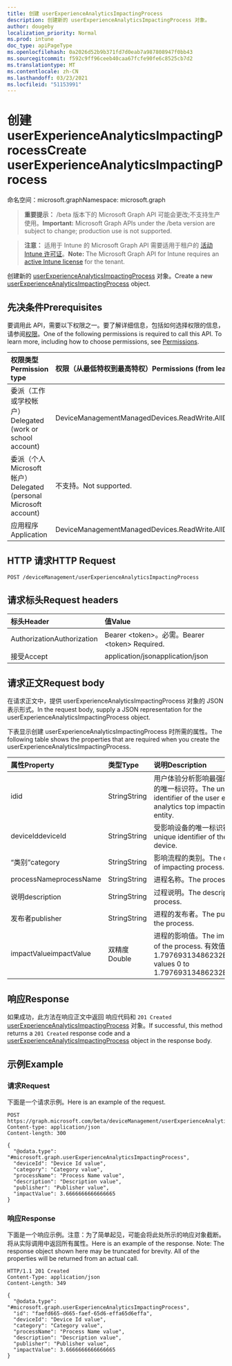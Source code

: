 ```yaml
---
title: 创建 userExperienceAnalyticsImpactingProcess
description: 创建新的 userExperienceAnalyticsImpactingProcess 对象。
author: dougeby
localization_priority: Normal
ms.prod: intune
doc_type: apiPageType
ms.openlocfilehash: 0a2026d52b9b371fd7d0eab7a987808947f0bb43
ms.sourcegitcommit: f592c9ff96ceeb40caa67fcfe90fe6c8525cb7d2
ms.translationtype: MT
ms.contentlocale: zh-CN
ms.lasthandoff: 03/23/2021
ms.locfileid: "51153991"
---
```

# <a name="create-userexperienceanalyticsimpactingprocess"></a><span data-ttu-id="387ba-103">创建 userExperienceAnalyticsImpactingProcess</span><span class="sxs-lookup"><span data-stu-id="387ba-103">Create userExperienceAnalyticsImpactingProcess</span></span>

<span data-ttu-id="387ba-104">命名空间：microsoft.graph</span><span class="sxs-lookup"><span data-stu-id="387ba-104">Namespace: microsoft.graph</span></span>

> <span data-ttu-id="387ba-105">**重要提示：** /beta 版本下的 Microsoft Graph API 可能会更改;不支持生产使用。</span><span class="sxs-lookup"><span data-stu-id="387ba-105">**Important:** Microsoft Graph APIs under the /beta version are subject to change; production use is not supported.</span></span>

> <span data-ttu-id="387ba-106">**注意：** 适用于 Intune 的 Microsoft Graph API 需要适用于租户的 [活动 Intune 许可证](https://go.microsoft.com/fwlink/?linkid=839381)。</span><span class="sxs-lookup"><span data-stu-id="387ba-106">**Note:** The Microsoft Graph API for Intune requires an [active Intune license](https://go.microsoft.com/fwlink/?linkid=839381) for the tenant.</span></span>

<span data-ttu-id="387ba-107">创建新的 [userExperienceAnalyticsImpactingProcess](../resources/intune-devices-userexperienceanalyticsimpactingprocess.md) 对象。</span><span class="sxs-lookup"><span data-stu-id="387ba-107">Create a new [userExperienceAnalyticsImpactingProcess](../resources/intune-devices-userexperienceanalyticsimpactingprocess.md) object.</span></span>

## <a name="prerequisites"></a><span data-ttu-id="387ba-108">先决条件</span><span class="sxs-lookup"><span data-stu-id="387ba-108">Prerequisites</span></span>
<span data-ttu-id="387ba-p101">要调用此 API，需要以下权限之一。要了解详细信息，包括如何选择权限的信息，请参阅[权限](/graph/permissions-reference)。</span><span class="sxs-lookup"><span data-stu-id="387ba-p101">One of the following permissions is required to call this API. To learn more, including how to choose permissions, see [Permissions](/graph/permissions-reference).</span></span>

|<span data-ttu-id="387ba-111">权限类型</span><span class="sxs-lookup"><span data-stu-id="387ba-111">Permission type</span></span>|<span data-ttu-id="387ba-112">权限（从最低特权到最高特权）</span><span class="sxs-lookup"><span data-stu-id="387ba-112">Permissions (from least to most privileged)</span></span>|
|:---|:---|
|<span data-ttu-id="387ba-113">委派（工作或学校帐户）</span><span class="sxs-lookup"><span data-stu-id="387ba-113">Delegated (work or school account)</span></span>|<span data-ttu-id="387ba-114">DeviceManagementManagedDevices.ReadWrite.All</span><span class="sxs-lookup"><span data-stu-id="387ba-114">DeviceManagementManagedDevices.ReadWrite.All</span></span>|
|<span data-ttu-id="387ba-115">委派（个人 Microsoft 帐户）</span><span class="sxs-lookup"><span data-stu-id="387ba-115">Delegated (personal Microsoft account)</span></span>|<span data-ttu-id="387ba-116">不支持。</span><span class="sxs-lookup"><span data-stu-id="387ba-116">Not supported.</span></span>|
|<span data-ttu-id="387ba-117">应用程序</span><span class="sxs-lookup"><span data-stu-id="387ba-117">Application</span></span>|<span data-ttu-id="387ba-118">DeviceManagementManagedDevices.ReadWrite.All</span><span class="sxs-lookup"><span data-stu-id="387ba-118">DeviceManagementManagedDevices.ReadWrite.All</span></span>|

## <a name="http-request"></a><span data-ttu-id="387ba-119">HTTP 请求</span><span class="sxs-lookup"><span data-stu-id="387ba-119">HTTP Request</span></span>
<!-- {
  "blockType": "ignored"
}
-->
``` http
POST /deviceManagement/userExperienceAnalyticsImpactingProcess
```

## <a name="request-headers"></a><span data-ttu-id="387ba-120">请求标头</span><span class="sxs-lookup"><span data-stu-id="387ba-120">Request headers</span></span>
|<span data-ttu-id="387ba-121">标头</span><span class="sxs-lookup"><span data-stu-id="387ba-121">Header</span></span>|<span data-ttu-id="387ba-122">值</span><span class="sxs-lookup"><span data-stu-id="387ba-122">Value</span></span>|
|:---|:---|
|<span data-ttu-id="387ba-123">Authorization</span><span class="sxs-lookup"><span data-stu-id="387ba-123">Authorization</span></span>|<span data-ttu-id="387ba-124">Bearer &lt;token&gt;。必需。</span><span class="sxs-lookup"><span data-stu-id="387ba-124">Bearer &lt;token&gt; Required.</span></span>|
|<span data-ttu-id="387ba-125">接受</span><span class="sxs-lookup"><span data-stu-id="387ba-125">Accept</span></span>|<span data-ttu-id="387ba-126">application/json</span><span class="sxs-lookup"><span data-stu-id="387ba-126">application/json</span></span>|

## <a name="request-body"></a><span data-ttu-id="387ba-127">请求正文</span><span class="sxs-lookup"><span data-stu-id="387ba-127">Request body</span></span>
<span data-ttu-id="387ba-128">在请求正文中，提供 userExperienceAnalyticsImpactingProcess 对象的 JSON 表示形式。</span><span class="sxs-lookup"><span data-stu-id="387ba-128">In the request body, supply a JSON representation for the userExperienceAnalyticsImpactingProcess object.</span></span>

<span data-ttu-id="387ba-129">下表显示创建 userExperienceAnalyticsImpactingProcess 时所需的属性。</span><span class="sxs-lookup"><span data-stu-id="387ba-129">The following table shows the properties that are required when you create the userExperienceAnalyticsImpactingProcess.</span></span>

|<span data-ttu-id="387ba-130">属性</span><span class="sxs-lookup"><span data-stu-id="387ba-130">Property</span></span>|<span data-ttu-id="387ba-131">类型</span><span class="sxs-lookup"><span data-stu-id="387ba-131">Type</span></span>|<span data-ttu-id="387ba-132">说明</span><span class="sxs-lookup"><span data-stu-id="387ba-132">Description</span></span>|
|:---|:---|:---|
|<span data-ttu-id="387ba-133">id</span><span class="sxs-lookup"><span data-stu-id="387ba-133">id</span></span>|<span data-ttu-id="387ba-134">String</span><span class="sxs-lookup"><span data-stu-id="387ba-134">String</span></span>|<span data-ttu-id="387ba-135">用户体验分析影响最强的进程实体的唯一标识符。</span><span class="sxs-lookup"><span data-stu-id="387ba-135">The unique identifier of the user experience analytics top impacting process entity.</span></span>|
|<span data-ttu-id="387ba-136">deviceId</span><span class="sxs-lookup"><span data-stu-id="387ba-136">deviceId</span></span>|<span data-ttu-id="387ba-137">String</span><span class="sxs-lookup"><span data-stu-id="387ba-137">String</span></span>|<span data-ttu-id="387ba-138">受影响设备的唯一标识符。</span><span class="sxs-lookup"><span data-stu-id="387ba-138">The unique identifier of the impacted device.</span></span>|
|<span data-ttu-id="387ba-139">“类别”</span><span class="sxs-lookup"><span data-stu-id="387ba-139">category</span></span>|<span data-ttu-id="387ba-140">String</span><span class="sxs-lookup"><span data-stu-id="387ba-140">String</span></span>|<span data-ttu-id="387ba-141">影响流程的类别。</span><span class="sxs-lookup"><span data-stu-id="387ba-141">The category of impacting process.</span></span>|
|<span data-ttu-id="387ba-142">processName</span><span class="sxs-lookup"><span data-stu-id="387ba-142">processName</span></span>|<span data-ttu-id="387ba-143">String</span><span class="sxs-lookup"><span data-stu-id="387ba-143">String</span></span>|<span data-ttu-id="387ba-144">进程名称。</span><span class="sxs-lookup"><span data-stu-id="387ba-144">The process name.</span></span>|
|<span data-ttu-id="387ba-145">说明</span><span class="sxs-lookup"><span data-stu-id="387ba-145">description</span></span>|<span data-ttu-id="387ba-146">String</span><span class="sxs-lookup"><span data-stu-id="387ba-146">String</span></span>|<span data-ttu-id="387ba-147">过程说明。</span><span class="sxs-lookup"><span data-stu-id="387ba-147">The description of process.</span></span>|
|<span data-ttu-id="387ba-148">发布者</span><span class="sxs-lookup"><span data-stu-id="387ba-148">publisher</span></span>|<span data-ttu-id="387ba-149">String</span><span class="sxs-lookup"><span data-stu-id="387ba-149">String</span></span>|<span data-ttu-id="387ba-150">进程的发布者。</span><span class="sxs-lookup"><span data-stu-id="387ba-150">The publisher of the process.</span></span>|
|<span data-ttu-id="387ba-151">impactValue</span><span class="sxs-lookup"><span data-stu-id="387ba-151">impactValue</span></span>|<span data-ttu-id="387ba-152">双精度</span><span class="sxs-lookup"><span data-stu-id="387ba-152">Double</span></span>|<span data-ttu-id="387ba-153">进程的影响值。</span><span class="sxs-lookup"><span data-stu-id="387ba-153">The impact value of the process.</span></span> <span data-ttu-id="387ba-154">有效值为 0 到 1.79769313486232E+308</span><span class="sxs-lookup"><span data-stu-id="387ba-154">Valid values 0 to 1.79769313486232E+308</span></span>|



## <a name="response"></a><span data-ttu-id="387ba-155">响应</span><span class="sxs-lookup"><span data-stu-id="387ba-155">Response</span></span>
<span data-ttu-id="387ba-156">如果成功，此方法在响应正文中返回 响应代码和 `201 Created` [userExperienceAnalyticsImpactingProcess](../resources/intune-devices-userexperienceanalyticsimpactingprocess.md) 对象。</span><span class="sxs-lookup"><span data-stu-id="387ba-156">If successful, this method returns a `201 Created` response code and a [userExperienceAnalyticsImpactingProcess](../resources/intune-devices-userexperienceanalyticsimpactingprocess.md) object in the response body.</span></span>

## <a name="example"></a><span data-ttu-id="387ba-157">示例</span><span class="sxs-lookup"><span data-stu-id="387ba-157">Example</span></span>

### <a name="request"></a><span data-ttu-id="387ba-158">请求</span><span class="sxs-lookup"><span data-stu-id="387ba-158">Request</span></span>
<span data-ttu-id="387ba-159">下面是一个请求示例。</span><span class="sxs-lookup"><span data-stu-id="387ba-159">Here is an example of the request.</span></span>
``` http
POST https://graph.microsoft.com/beta/deviceManagement/userExperienceAnalyticsImpactingProcess
Content-type: application/json
Content-length: 300

{
  "@odata.type": "#microsoft.graph.userExperienceAnalyticsImpactingProcess",
  "deviceId": "Device Id value",
  "category": "Category value",
  "processName": "Process Name value",
  "description": "Description value",
  "publisher": "Publisher value",
  "impactValue": 3.6666666666666665
}
```

### <a name="response"></a><span data-ttu-id="387ba-160">响应</span><span class="sxs-lookup"><span data-stu-id="387ba-160">Response</span></span>
<span data-ttu-id="387ba-p103">下面是一个响应示例。注意：为了简单起见，可能会将此处所示的响应对象截断。将从实际调用中返回所有属性。</span><span class="sxs-lookup"><span data-stu-id="387ba-p103">Here is an example of the response. Note: The response object shown here may be truncated for brevity. All of the properties will be returned from an actual call.</span></span>
``` http
HTTP/1.1 201 Created
Content-Type: application/json
Content-Length: 349

{
  "@odata.type": "#microsoft.graph.userExperienceAnalyticsImpactingProcess",
  "id": "faefd665-d665-faef-65d6-effa65d6effa",
  "deviceId": "Device Id value",
  "category": "Category value",
  "processName": "Process Name value",
  "description": "Description value",
  "publisher": "Publisher value",
  "impactValue": 3.6666666666666665
}
```




